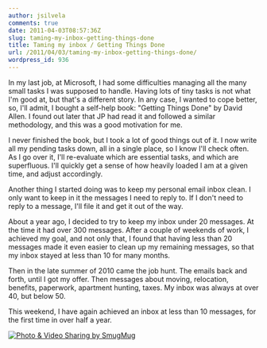 ```yaml
---
author: jsilvela
comments: true
date: 2011-04-03T08:57:36Z
slug: taming-my-inbox-getting-things-done
title: Taming my inbox / Getting Things Done
url: /2011/04/03/taming-my-inbox-getting-things-done/
wordpress_id: 936
---
```


In my last job, at Microsoft, I had some difficulties managing all the many small tasks I was supposed to handle. Having lots of tiny tasks is not what I'm good at, but that's a different story. In any case, I wanted to cope better, so, I'll admit, I bought a self-help book: "Getting Things Done" by David Allen.
I found out later that JP had read it and followed a similar methodology, and this was a good motivation for me.

I never finished the book, but I took a lot of good things out of it. I now write all my pending tasks down, all in a single place, so I know I'll check often. As I go over it, I'll re-evaluate which are essential tasks, and which are superfluous. I'll quickly get a sense of how heavily loaded I am at a given time, and adjust accordingly.

Another thing I started doing was to keep my personal email inbox clean. I only want to keep in it the messages I need to reply to. If I don't need to reply to a message, I'll file it and get it out of the way.

About a year ago, I decided to try to keep my inbox under 20 messages. At the time it had over 300 messages. After a couple of weekends of work, I achieved my goal, and not only that, I found that having less than 20 messages made it even easier to clean up my remaining messages, so that my inbox stayed at less than 10 for many months.

Then in the late summer of 2010 came the job hunt. The emails back and forth, until I got my offer. Then messages about moving, relocation, benefits, paperwork, apartment hunting, taxes. My inbox was always at over 40, but below 50.

This weekend, I have again achieved an inbox at less than 10 messages, for the first time in over half a year.

[![Photo & Video Sharing by SmugMug](https://jsilvela.smugmug.com/photos/1237905628_qziCS-S.jpg)](https://jsilvela.smugmug.com/Other/Blog-stuff/5915793_FPBVL#1237905628_qziCS-A-LB)
